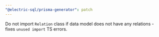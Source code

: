 ```yaml
---
"@electric-sql/prisma-generator": patch
---
```


Do not import `Relation` class if data model does not have any relations - fixes `unused import` TS errors.
